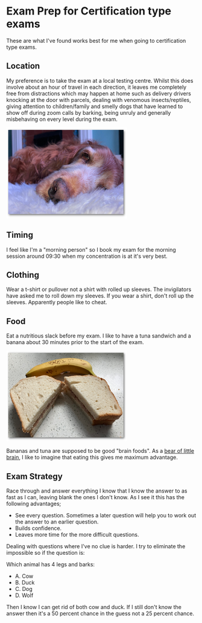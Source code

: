 # Exam Prep for Certification type exams
These are what I've found works best for me when going to certification type exams.

## Location
My preference is to take the exam at a local testing centre. Whilst this does involve about an hour of travel in each direction, it leaves me completely free from distractions which may happen at home such as delivery drivers knocking at the door with parcels, dealing with venomous insects/reptiles, giving attention to children/family and smelly dogs that have learned to show off during zoom calls by barking, being unruly and generally misbehaving on every level during the exam.

<img src="assets/smelly-dog.png" width="320" height="240">

## Timing
I feel like I'm a "morning person" so I book my exam for the morning session around 09:30 when my concentration is at it's very best.

## Clothing
Wear a t-shirt or pullover not a shirt with rolled up sleeves. The invigilators have asked me to roll down my sleeves. If you wear a shirt, don't roll up the sleeves. Apparently people like to cheat.

## Food
Eat a nutritious slack before my exam. I like to have a tuna sandwich and a banana about 30 minutes prior to the start of the exam. 

<img src="assets/tuna-sandwich-banana.png" width="320" height="240">


Bananas and tuna are supposed to be good "brain foods". As a [bear of little brain](https://www.goodreads.com/quotes/142015-when-you-are-a-bear-of-very-little-brain-and), I like to imagine that eating this gives me maximum advantage.

## Exam Strategy
Race through and answer everything I know that I know the answer to as fast as I can, leaving blank the ones I don't know. As I see it this has the following advantages;

- See every question. Sometimes a later question will help you to work out the answer to an earlier question.
- Builds confidence.
- Leaves more time for the more difficult questions.

Dealing with questions where I've no clue is harder. I try to eliminate the impossible so if the question is:

Which animal has 4 legs and barks:

- A. Cow
- B. Duck
- C. Dog
- D. Wolf

Then I know I can get rid of both cow and duck. If I still don't know the answer then it's a 50 percent chance in the guess not a 25 percent chance.
